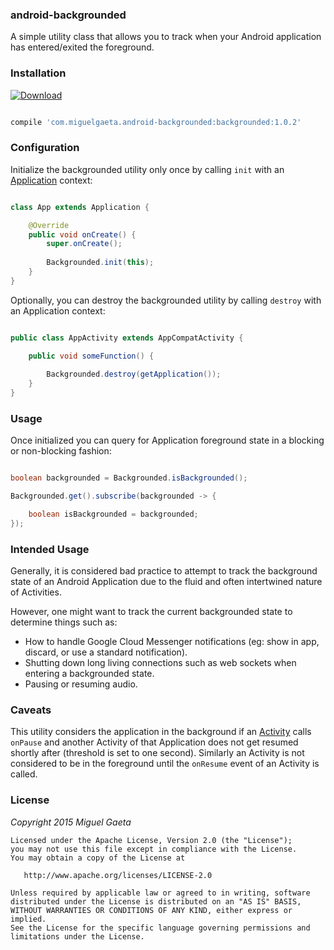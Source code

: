 ### android-backgrounded

A simple utility class that allows you to track when your Android application has entered/exited the foreground.

### Installation

[![Download](https://api.bintray.com/packages/mrkcsc/maven/com.miguelgaeta.backgrounded/images/download.svg)](https://bintray.com/mrkcsc/maven/com.miguelgaeta.backgrounded/_latestVersion)

```groovy

compile 'com.miguelgaeta.android-backgrounded:backgrounded:1.0.2'

```

### Configuration

Initialize the backgrounded utility only once by calling `init` with an [Application](http://developer.android.com/reference/android/app/Application.html) context:

```java

class App extends Application {

    @Override
    public void onCreate() {
        super.onCreate();
        
        Backgrounded.init(this);
    }
}

```

Optionally, you can destroy the backgrounded utility by calling `destroy` with an Application context:

```java

public class AppActivity extends AppCompatActivity {

    public void someFunction() {
    
        Backgrounded.destroy(getApplication());
    }
}

```

### Usage

Once initialized you can query for Application foreground state in a blocking or non-blocking fashion:

```java

boolean backgrounded = Backgrounded.isBackgrounded();

Backgrounded.get().subscribe(backgrounded -> {

    boolean isBackgrounded = backgrounded;
});

```

### Intended Usage

Generally, it is considered bad practice to attempt to track the background state of an Android Application due to the fluid and often intertwined nature of Activities.

However, one might want to track the current backgrounded state to determine things such as:

* How to handle Google Cloud Messenger notifications (eg: show in app, discard, or use a standard notification).
* Shutting down long living connections such as web sockets when entering a backgrounded state.
* Pausing or resuming audio.

### Caveats

This utility considers the application in the background if an [Activity](http://developer.android.com/reference/android/app/Activity.html) calls `onPause` and another Activity of that Application does not get resumed shortly after (threshold is set to one second).  Similarly an Activity is not considered to be in the foreground until the `onResume` event of an Activity is called.

### License

*Copyright 2015 Miguel Gaeta*

    Licensed under the Apache License, Version 2.0 (the "License");
    you may not use this file except in compliance with the License.
    You may obtain a copy of the License at

       http://www.apache.org/licenses/LICENSE-2.0

    Unless required by applicable law or agreed to in writing, software
    distributed under the License is distributed on an "AS IS" BASIS,
    WITHOUT WARRANTIES OR CONDITIONS OF ANY KIND, either express or implied.
    See the License for the specific language governing permissions and
    limitations under the License.
